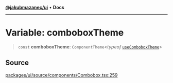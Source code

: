 [**@jakubmazanec/ui**](../README.md) • **Docs**

---

# Variable: comboboxTheme

> `const` **comboboxTheme**: `ComponentTheme`\<_typeof_
> [`useComboboxTheme`](../functions/useComboboxTheme.md)\>

## Source

[packages/ui/source/components/Combobox.tsx:259](https://github.com/jakubmazanec/tools/blob/bb20df5276ddb119762948adc2cda520aef09f0f/packages/ui/source/components/Combobox.tsx#L259)
